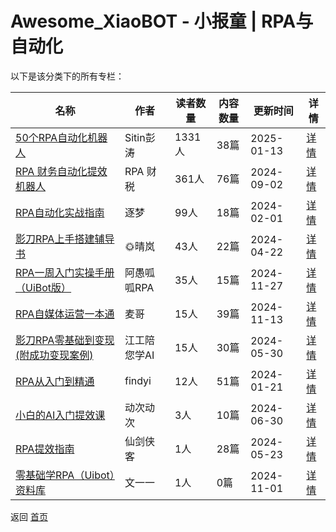 # Awesome_XiaoBOT - 小报童 | RPA与自动化

以下是该分类下的所有专栏：

| 名称 | 作者 | 读者数量 | 内容数量 | 更新时间 | 详情 |
|------|------|----------|----------|----------|------|
| [50个RPA自动化机器人](https://xiaobot.net/p/case?refer=0b133df9-27dc-423b-8101-639049001c13) | Sitin彭涛 | 1331人 | 38篇 |  2025-01-13 | [详情](data/case.md) |
| [RPA 财务自动化提效机器人](https://xiaobot.net/p/Financial_RPA?refer=0b133df9-27dc-423b-8101-639049001c13) | RPA 财税 | 361人 | 76篇 |  2024-09-02 | [详情](data/Financial_RPA.md) |
| [RPA自动化实战指南](https://xiaobot.net/p/RPA20240112?refer=0b133df9-27dc-423b-8101-639049001c13) | 逐梦 | 99人 | 18篇 |  2024-02-01 | [详情](data/RPA20240112.md) |
| [影刀RPA上手搭建辅导书](https://xiaobot.net/p/RPA666?refer=0b133df9-27dc-423b-8101-639049001c13) | 🌞晴岚 | 43人 | 22篇 |  2024-04-22 | [详情](data/RPA666.md) |
| [RPA一周入门实操手册（UiBot版）](https://xiaobot.net/p/rpatime?refer=0b133df9-27dc-423b-8101-639049001c13) | 阿愚呱呱RPA | 35人 | 15篇 |  2024-11-27 | [详情](data/rpatime.md) |
| [RPA自媒体运营一本通](https://xiaobot.net/p/RPA001?refer=0b133df9-27dc-423b-8101-639049001c13) | 麦哥 | 15人 | 39篇 |  2024-11-13 | [详情](data/RPA001.md) |
| [影刀RPA零基础到变现(附成功变现案例)](https://xiaobot.net/p/huaxiazhicheng?refer=0b133df9-27dc-423b-8101-639049001c13) | 江工陪您学AI | 15人 | 30篇 |  2024-05-30 | [详情](data/huaxiazhicheng.md) |
| [RPA从入门到精通](https://xiaobot.net/p/6661007?refer=0b133df9-27dc-423b-8101-639049001c13) | findyi | 12人 | 51篇 |  2024-01-21 | [详情](data/6661007.md) |
| [小白的AI入门提效课](https://xiaobot.net/p/rpaaisz?refer=0b133df9-27dc-423b-8101-639049001c13) | 动次动次 | 3人 | 10篇 |  2024-06-30 | [详情](data/rpaaisz.md) |
| [RPA提效指南](https://xiaobot.net/p/rpaGuide?refer=0b133df9-27dc-423b-8101-639049001c13) | 仙剑侠客 | 1人 | 28篇 |  2024-05-23 | [详情](data/rpaGuide.md) |
| [零基础学RPA（Uibot）资料库](https://xiaobot.net/p/wenyiyigood?refer=0b133df9-27dc-423b-8101-639049001c13) | 文一一 | 1人 | 0篇 |  2024-11-01 | [详情](data/wenyiyigood.md) |


返回 [首页](../README.md)
